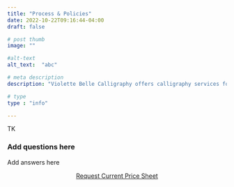```yaml
---
title: "Process & Policies"
date: 2022-10-22T09:16:44-04:00
draft: false

# post thumb
image: ""

#alt-text
alt_text:  "abc"

# meta description
description: "Violette Belle Calligraphy offers calligraphy services for personal stationery, weddings, and other life events."

# type
type : "info"

---
```

TK
### Add questions here
Add answers here

<center><a href="https://view.flodesk.com/pages/63592b247412509a374f3159" class="btn btn-outline-primary" target="_blank">Request Current Price Sheet</a></center>
